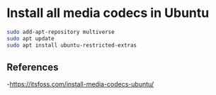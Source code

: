 # Install all media codecs in Ubuntu

```bash
sudo add-apt-repository multiverse
sudo apt update
sudo apt install ubuntu-restricted-extras
```

## References

-<https://itsfoss.com/install-media-codecs-ubuntu/>
